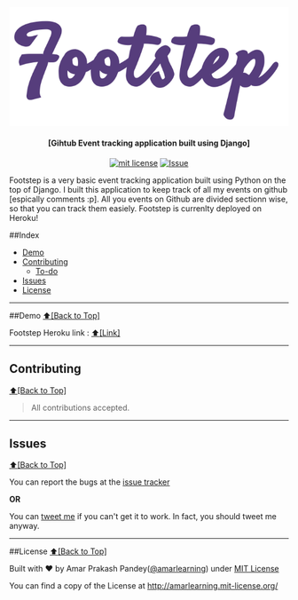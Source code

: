 <img src="https://raw.githubusercontent.com/amarlearning/Footstep/master/screenshots/brand_logo.png" alt="Brand Logo Footstep">
<h4 align="center">[Gihtub Event tracking application built using Django]</h4>
<p align="center">
<a href="http://amarlearning.mit-license.org/"><img src="https://img.shields.io/pypi/l/pyzipcode-cli.svg" alt="mit license"></a>
<a href="https://github.com/amarlearning/Footstep/issues"><img src="https://camo.githubusercontent.com/926d8ca67df15de5bd1abac234c0603d94f66c00/68747470733a2f2f696d672e736869656c64732e696f2f62616467652f636f6e747269627574696f6e732d77656c636f6d652d627269676874677265656e2e7376673f7374796c653d666c6174" alt="Issue"></a>
</p>
Footstep is a very basic event tracking application built using Python on the top of Django. I built this application to keep track of all my events on github [espically comments :p]. All you events on Github are divided sectionn wise, so that you can track them easiely. Footstep is currenlty deployed on Heroku!

##Index
- [Demo](#demo)
- [Contributing](#contributing)
  - [To-do](#to-do)
- [Issues](#issues)
- [License](#license)
***

##Demo
[:arrow_up:\[Back to Top\]](https://github.com/amarlearning/Footstep#Footstep)

Footstep Heroku link : [:arrow_up:\[Link\]](https://footstep.herokuapp.com/)

***

## Contributing
[:arrow_up:\[Back to Top\]](https://github.com/amarlearning/Footstep#Footstep)

> All contributions accepted.

***

## Issues
[:arrow_up:\[Back to Top\]](https://github.com/amarlearning/Footstep#Footstep)

You can report the bugs at the [issue tracker](https://github.com/amarlearning/Pingetron/issues)

**OR**

You can [tweet me](https://twitter.com/iamarpandey) if you can't get it to work. In fact, you should tweet me anyway.

***

##License
[:arrow_up:\[Back to Top\]](https://github.com/amarlearning/Footstep#Footstep)

Built with ♥ by Amar Prakash Pandey([@amarlearning](http://github.com/amarlearning)) under [MIT License](http://amarlearning.mit-license.org/) 

You can find a copy of the License at http://amarlearning.mit-license.org/
